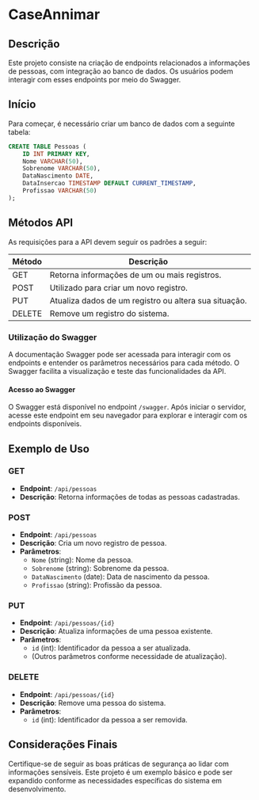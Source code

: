 # CaseAnnimar

## Descrição
Este projeto consiste na criação de endpoints relacionados a informações de pessoas, com integração ao banco de dados. Os usuários podem interagir com esses endpoints por meio do Swagger.

## Início
Para começar, é necessário criar um banco de dados com a seguinte tabela:

```sql
CREATE TABLE Pessoas (
    ID INT PRIMARY KEY,
    Nome VARCHAR(50),
    Sobrenome VARCHAR(50),
    DataNascimento DATE,
    DataInsercao TIMESTAMP DEFAULT CURRENT_TIMESTAMP,
    Profissao VARCHAR(50)
);

```

## Métodos API

As requisições para a API devem seguir os padrões a seguir:

| Método | Descrição                                      |
|--------|-------------------------------------------------|
| GET    | Retorna informações de um ou mais registros.   |
| POST   | Utilizado para criar um novo registro.          |
| PUT    | Atualiza dados de um registro ou altera sua situação. |
| DELETE | Remove um registro do sistema.                 |

### Utilização do Swagger

A documentação Swagger pode ser acessada para interagir com os endpoints e entender os parâmetros necessários para cada método. O Swagger facilita a visualização e teste das funcionalidades da API.

#### Acesso ao Swagger

O Swagger está disponível no endpoint `/swagger`. Após iniciar o servidor, acesse este endpoint em seu navegador para explorar e interagir com os endpoints disponíveis.

## Exemplo de Uso

### GET
- **Endpoint**: `/api/pessoas`
- **Descrição**: Retorna informações de todas as pessoas cadastradas.

### POST
- **Endpoint**: `/api/pessoas`
- **Descrição**: Cria um novo registro de pessoa.
- **Parâmetros**:
  - `Nome` (string): Nome da pessoa.
  - `Sobrenome` (string): Sobrenome da pessoa.
  - `DataNascimento` (date): Data de nascimento da pessoa.
  - `Profissao` (string): Profissão da pessoa.

### PUT
- **Endpoint**: `/api/pessoas/{id}`
- **Descrição**: Atualiza informações de uma pessoa existente.
- **Parâmetros**:
  - `id` (int): Identificador da pessoa a ser atualizada.
  - (Outros parâmetros conforme necessidade de atualização).

### DELETE
- **Endpoint**: `/api/pessoas/{id}`
- **Descrição**: Remove uma pessoa do sistema.
- **Parâmetros**:
  - `id` (int): Identificador da pessoa a ser removida.

## Considerações Finais

Certifique-se de seguir as boas práticas de segurança ao lidar com informações sensíveis. Este projeto é um exemplo básico e pode ser expandido conforme as necessidades específicas do sistema em desenvolvimento.
